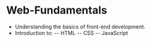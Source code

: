 # Web-Fundamentals

- Understanding the basics of front-end development.
- Introduction to:
   -- HTML
   -- CSS
   -- JavaScript
